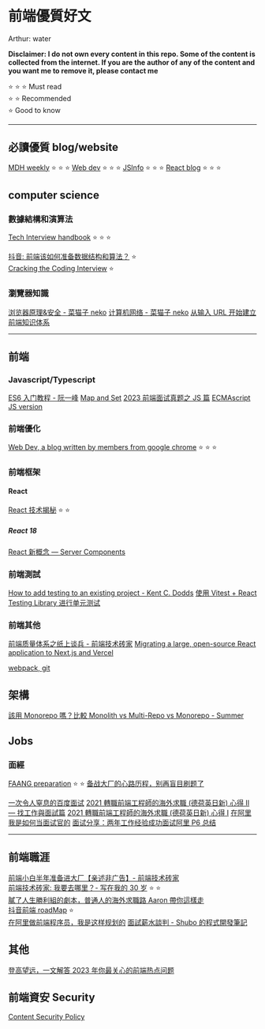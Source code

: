 # 前端優質好文

Arthur: water

**Disclaimer: I do not own every content in this repo. Some of the content is collected from the internet. If you are the author of any of the content and you want me to remove it, please contact me**

:star: :star: :star: Must read  
:star: :star: Recommended  
:star: Good to know

---

## 必讀優質 blog/website

[MDH weekly](https://mdhweekly.com/) :star: :star: :star:
[Web dev](https://web.dev/blog/) :star: :star: :star:
[JSInfo](https://javascript.info/) :star: :star: :star:
[React blog](https://react.dev/blog) :star: :star: :star:

## computer science

### 數據結構和演算法

[Tech Interview handbook](https://www.techinterviewhandbook.org/) :star: :star: :star:

[抖音: 前端该如何准备数据结构和算法？](https://juejin.cn/post/6844903919722692621) :star:  
[Cracking the Coding Interview](<http://englishonlineclub.com/pdf/Cracking%20the%20Coding%20Interview%20-%20189%20Programming%20Questions%20and%20Solutions%20(6th%20Edition)%20[EnglishOnlineClub.com].pdf>) :star:

### 瀏覽器知識

[浏览器原理&安全 - 菜猫子 neko](https://juejin.cn/post/7168637354536599559)
[计算机网络 - 菜猫子 neko](https://juejin.cn/post/7166870049066582053)
[从输入 URL 开始建立前端知识体系](https://juejin.cn/post/6935232082482298911)

---

## 前端

### Javascript/Typescript

[ES6 入门教程 - 阮一峰](https://es6.ruanyifeng.com/)
[Map and Set](https://www.builder.io/blog/maps#key-ordering)
[2023 前端面试真题之 JS 篇](https://juejin.cn/post/7202904269535887418)
[ECMAscript JS version](https://www.w3schools.com/js/js_versions.asp)

### 前端優化

[Web Dev, a blog written by members from google chrome](https://web.dev/) :star: :star: :star:

### 前端框架

#### React

[React 技术揭秘](https://react.iamkasong.com/) :star: :star:

##### React 18

[React 新概念 — Server Components](https://chentsulin.medium.com/react-%E6%96%B0%E6%A6%82%E5%BF%B5-server-components-d632f9a18463)

### 前端測試

[How to add testing to an existing project - Kent C. Dodds](https://kentcdodds.com/blog/how-to-add-testing-to-an-existing-project)
[使用 Vitest + React Testing Library 进行单元测试](https://juejin.cn/post/7202901118450434103)

### 前端其他

[前端质量体系之纸上谈兵 - 前端技术砖家](https://juejin.cn/post/7201696941330972727)
[Migrating a large, open-source React application to Next.js and Vercel](https://vercel.com/blog/migrating-a-large-open-source-react-application-to-next-js-and-vercel)

[webpack, git](https://juejin.cn/post/7196630860811075642)

## 架構

[該用 Monorepo 嗎？比較 Monolith vs Multi-Repo vs Monorepo - Summer](https://www.cythilya.tw/2023/01/28/monolith-vs-multi-repo-vs-mono-repo/)

## Jobs

### 面經

[FAANG preparation](https://www.reddit.com/r/Frontend/comments/sg3kmi/i_want_to_get_a_job_in_faang_company_as_a/) :star: :star:
[备战大厂的心路历程，别再盲目刷题了](https://juejin.cn/post/7140207926975266830)

[一次令人窒息的百度面试](https://juejin.cn/post/7178783712363708475)
[2021 轉職前端工程師的海外求職 (德荷英日新) 心得 II — 找工作與面試篇](https://www.explainthis.io/zh-hant/software-engineer-note/software-engineer-career/coding-bootcamp-and-career/part2)
[2021 轉職前端工程師的海外求職 (德荷英日新) 心得 I](https://www.explainthis.io/zh-hant/software-engineer-note/software-engineer-career/coding-bootcamp-and-career/part1)
[在阿里我是如何当面试官的](https://juejin.cn/post/6844904093425598471)
[面试分享：两年工作经验成功面试阿里 P6 总结](https://juejin.cn/post/6844903928442667015)

---

## 前端職涯

[前端小白半年准备进大厂【亲述非广告】- 前端技术砖家](https://juejin.cn/post/7139463200285835301)  
[前端技术砖家: 我要去哪里？- 写在我的 30 岁](https://juejin.cn/post/7118679740948430856) :star: :star:  
[膩了人生勝利組的劇本，普通人的海外求職路 Aaron 帶你這樣走](https://media.nexf.org/overseas-job-hunting-guide-for-people-02/)  
[抖音前端 roadMap](https://juejin.cn/post/6844903830887366670#heading-33) :star:  
[在阿里做前端程序员，我是这样规划的](https://juejin.cn/post/7132745736696889351)
[面試薪水談判 - Shubo 的程式開發筆記](https://shubo.io/salary-negotiation/)

## 其他

[登高望远，一文解答 2023 年你最关心的前端热点问题](https://juejin.cn/post/7194710741427945527)

## 前端資安 Security

[Content Security Policy](https://web.dev/csp/)
